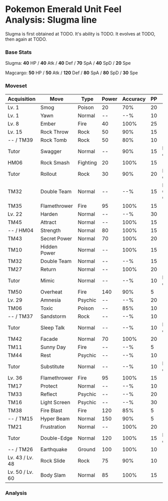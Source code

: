# Pokemon Emerald Unit Feel Analysis: Slugma line

Slugma is first obtained at TODO. It's ability is TODO. It evolves at TODO, then again at TODO.

### Base Stats

Slugma: **40** HP / **40** Atk / **40** Def / **70** SpA / **40** SpD / **20** Spe

Magcargo: **50** HP / **50** Atk / **120** Def / **80** SpA / **80** SpD / **30** Spe

### Moveset

|Acquisition    |Move        |Type    |Power|Accuracy|PP |Notes                    |
|---            |---         |---     |---  |---     |---|---                      |
|Lv. 1          |Smog        |Poison  |20   |70%     |20 |                         |
|Lv. 1          |Yawn        |Normal  |--   |--%     |10 |                         |
|Lv. 8          |Ember       |Fire    |40   |100%    |25 |                         |
|Lv. 15         |Rock Throw  |Rock    |50   |90%     |15 |                         |
|-- / TM39      |Rock Tomb   |Rock    |50   |80%     |10 |                         |
|Tutor          |Swagger     |Normal  |--   |90%     |15 |Emerald only             |
|HM06           |Rock Smash  |Fighting|20   |100%    |15 |                         |
|Tutor          |Rollout     |Rock    |30   |90%     |20 |Emerald only             |
|TM32           |Double Team |Normal  |--   |--%     |15 |Buy at Game Corner       |
|TM35           |Flamethrower|Fire    |95   |100%    |15 |                         |
|Lv. 22         |Harden      |Normal  |--   |--%     |30 |                         |
|TM45           |Attract     |Normal  |--   |100%    |15 |                         |
|-- / HM04      |Strength    |Normal  |80   |100%    |15 |                         |
|TM43           |Secret Power|Normal  |70   |100%    |20 |                         |
|TM10           |Hidden Power|Normal  |--   |100%    |15 |                         |
|TM32           |Double Team |Normal  |--   |--%     |15 |                         |
|TM27           |Return      |Normal  |--   |100%    |20 |                         |
|Tutor          |Mimic       |Normal  |--   |--%     |10 |Emerald only             |
|TM50           |Overheat    |Fire    |140  |90%     |5  |                         |
|Lv. 29         |Amnesia     |Psychic |--   |--%     |20 |                         |
|TM06           |Toxic       |Poison  |--   |85%     |10 |                         |
|-- / TM37      |Sandstorm   |Rock    |--   |--%     |10 |                         |
|Tutor          |Sleep Talk  |Normal  |--   |--%     |10 |Emerald only             |
|TM42           |Facade      |Normal  |70   |100%    |20 |                         |
|TM11           |Sunny Day   |Fire    |--   |--%     |5  |                         |
|TM44           |Rest        |Psychic |--   |--%     |10 |                         |
|Tutor          |Substitute  |Normal  |--   |--%     |10 |Emerald only             |
|Lv. 36         |Flamethrower|Fire    |95   |100%    |15 |                         |
|TM17           |Protect     |Normal  |--   |--%     |10 |                         |
|TM33           |Reflect     |Psychic |--   |--%     |20 |                         |
|TM16           |Light Screen|Psychic |--   |--%     |30 |                         |
|TM38           |Fire Blast  |Fire    |120  |85%     |5  |                         |
|-- / TM15      |Hyper Beam  |Normal  |150  |90%     |5  |                         |
|TM21           |Frustration |Normal  |--   |100%    |20 |                         |
|Tutor          |Double-Edge |Normal  |120  |100%    |15 |Emerald only             |
|-- / TM26      |Earthquake  |Ground  |100  |100%    |10 |                         |
|Lv. 43 / Lv. 48|Rock Slide  |Rock    |75   |90%     |10 |                         |
|Lv. 50 / Lv. 60|Body Slam   |Normal  |85   |100%    |15 |                         |

### Analysis